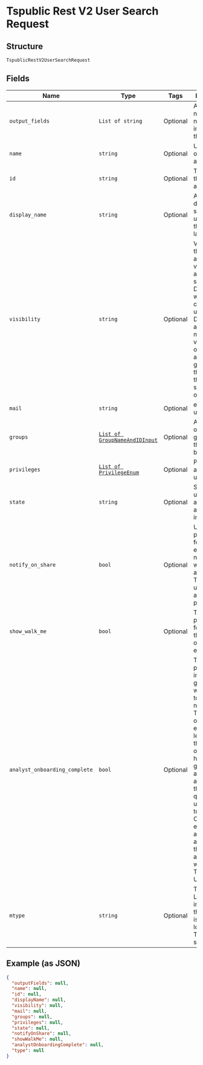 
# Tspublic Rest V2 User Search Request

## Structure

`TspublicRestV2UserSearchRequest`

## Fields

| Name | Type | Tags | Description |
|  --- | --- | --- | --- |
| `output_fields` | `List of string` | Optional | Array of field names that need to be included in the response |
| `name` | `string` | Optional | User name of the user account |
| `id` | `string` | Optional | The GUID of the user account |
| `display_name` | `string` | Optional | A unique display name string for the user, usually their first and last name. |
| `visibility` | `string` | Optional | Visibility of the user account. The visibility attribute is set to DEFAULT when creating a user. The DEFAULT attribute makes a user visible to other users and user groups, and thus allows them to share objects. |
| `mail` | `string` | Optional | email of the user. |
| `groups` | [`List of GroupNameAndIDInput`](../../doc/models/group-name-and-id-input.md) | Optional | Array of objects of groups that the user belong to. |
| `privileges` | [`List of PrivilegeEnum`](../../doc/models/privilege-enum.md) | Optional | Privileges assigned to user account |
| `state` | `string` | Optional | Status of user account. acitve or inactive. |
| `notify_on_share` | `bool` | Optional | User preference for receiving email notifications when another ThoughtSpot user shares answers or pinboards. |
| `show_walk_me` | `bool` | Optional | The user preference for revisiting the onboarding experience. |
| `analyst_onboarding_complete` | `bool` | Optional | ThoughtSpot provides an interactive guided walkthrough to onboard new users. The onboarding experience leads users through a set of actions to help users get started and accomplish their tasks quickly. The users can turn off the Onboarding experience and access it again when they need assistance with the ThoughtSpot UI. |
| `mtype` | `string` | Optional | Type of user. LOCAL_USER indicates that the user is created locally in the ThoughtSpot system. |

## Example (as JSON)

```json
{
  "outputFields": null,
  "name": null,
  "id": null,
  "displayName": null,
  "visibility": null,
  "mail": null,
  "groups": null,
  "privileges": null,
  "state": null,
  "notifyOnShare": null,
  "showWalkMe": null,
  "analystOnboardingComplete": null,
  "type": null
}
```

